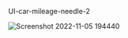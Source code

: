 UI-car-mileage-needle-2

![Screenshot 2022-11-05 194440](https://user-images.githubusercontent.com/59821534/200120548-b3e1df50-b255-466c-99af-8f93a9cf1bfa.jpg)

